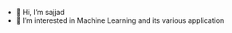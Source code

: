 - 👋 Hi, I’m sajjad
- 👀 I’m interested in Machine Learning and its various application
  


<!---
sajjadGG/sajjadGG is a ✨ special ✨ repository because its `README.md` (this file) appears on your GitHub profile.
You can click the Preview link to take a look at your changes.
--->
